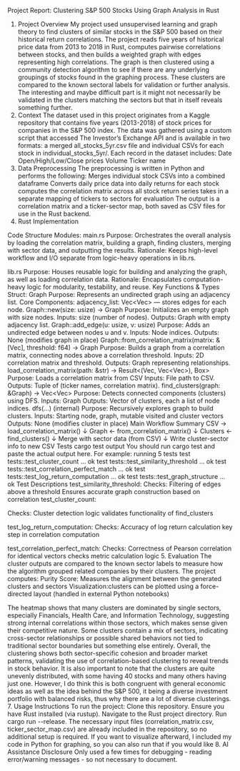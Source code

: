 Project Report: Clustering S&P 500 Stocks Using Graph Analysis in Rust
1. Project Overview
My project used unsupervised learning and graph theory to find clusters of similar stocks in the S&P 500 based on their historical return correlations. The project reads five years of historical price data from 2013 to 2018 in Rust, computes pairwise correlations between stocks, and then builds a weighted graph with edges representing high correlations. The graph is then clustered using a community detection algorithm to see if there are any underlying groupings of stocks found in the graphing process. These clusters are compared to the known sectoral labels for validation or further analysis. The interesting and maybe difficult part is it might not necessarily be validated in the clusters matching the sectors but that in itself reveals something further. 
2. Context
The dataset used in this project originates from a Kaggle repository that contains five years (2013-2018) of  stock prices for companies in the S&P 500 index. The data was gathered using a custom script that accessed The Investor’s Exchange API and is available in two formats: a merged all_stocks_5yr.csv file and individual CSVs for each stock in individual_stocks_5yr/.
Each record in the dataset includes:
Date
Open/High/Low/Close prices
Volume
Ticker name
3. Data Preprocessing
The preprocessing is written in Python and performs the following:
Merges individual stock CSVs into a combined dataframe
Converts daily price data into daily returns for each stock
computes the correlation matrix across all stock return series
takes in a separate mapping of tickers to sectors for evaluation
The output is a correlation matrix and a ticker-sector map, both saved as CSV files for use in the Rust backend.
4. Rust Implementation

Code Structure
Modules:
main.rs
Purpose: Orchestrates the overall analysis by loading the correlation matrix, building a graph, finding clusters, merging with sector data, and outputting the results.
Rationale: Keeps high-level workflow and I/O separate from logic-heavy operations in lib.rs.


lib.rs
Purpose: Houses reusable logic for building and analyzing the graph, as well as loading correlation data.
Rationale: Encapsulates computation-heavy logic for modularity, testability, and reuse.
Key Functions & Types
Struct: Graph
Purpose: Represents an undirected graph using an adjacency list.
Core Components:
adjacency_list: Vec<Vec<usize>> — stores edges for each node.
Graph::new(size: usize) -> Graph
Purpose: Initializes an empty graph with size nodes.
Inputs: size (number of nodes).
Outputs: Graph with empty adjacency list.
Graph::add_edge(u: usize, v: usize)
Purpose: Adds an undirected edge between nodes u and v.
Inputs: Node indices.
Outputs: None (modifies graph in place)
Graph::from_correlation_matrix(matrix: &[Vec<f64>], threshold: f64) -> Graph
Purpose: Builds a graph from a correlation matrix, connecting nodes above a correlation threshold.
Inputs: 2D correlation matrix and threshold.
Outputs: Graph representing relationships.
load_correlation_matrix(path: &str) -> Result<(Vec<String>, Vec<Vec<f64>>), Box<dyn Error>>
Purpose: Loads a correlation matrix from CSV
Inputs: File path to CSV.
Outputs: Tuple of (ticker names, correlation matrix).
find_clusters(graph: &Graph) -> Vec<Vec<usize>>
Purpose: Detects connected components (clusters) using DFS.
Inputs: Graph
Outputs: Vector of clusters, each a list of node indices.
dfs(...) (internal)
Purpose: Recursively explores graph to build clusters.
Inputs: Starting node, graph, mutable visited and cluster vectors
Outputs: None (modifies cluster in place)
Main Workflow Summary
CSV → load_correlation_matrix()
      ↓
Graph ← from_correlation_matrix()
      ↓
Clusters ← find_clusters()
      ↓
Merge with sector data (from CSV)
      ↓
Write cluster-sector info to new CSV
Tests
cargo test output
You should run cargo test and paste the actual output here. For example:
running 5 tests
test tests::test_cluster_count ... ok
test tests::test_similarity_threshold ... ok
test tests::test_correlation_perfect_match ... ok
test tests::test_log_return_computation ... ok
test tests::test_graph_structure ... ok
Test Descriptions
test_similarity_threshold:
Checks: Filtering of edges above a threshold
Ensures accurate graph construction based on correlation
test_cluster_count:


Checks: Cluster detection logic
validates functionality of find_clusters


test_log_return_computation:
Checks: Accuracy of log return calculation
key step in correlation computation


test_correlation_perfect_match:
Checks: Correctness of Pearson correlation for identical vectors
checks metric calculation logic
5. Evaluation
The cluster outputs are compared to the known sector labels to measure how the algorithm grouped related companies by their clusters. The project computes:
Purity Score: Measures the alignment between the generated clusters and sectors
Visualization:clusters can be plotted using a force-directed layout (handled in external Python notebooks)

The heatmap shows that many clusters are dominated by single sectors, especially Financials, Health Care, and Information Technology, suggesting strong internal correlations within those sectors, which makes sense given their competitive nature. Some clusters contain a mix of sectors, indicating cross-sector relationships or possible shared behaviors not tied to traditional sector boundaries but something else entirely. Overall, the clustering shows both sector-specific cohesion and broader market patterns, validating the use of correlation-based clustering to reveal trends in stock behavior. It is also important to note that the clusters are quite unevenly distributed, with some having 40 stocks and many others having just one. However, I do think this is both congruent with general economic ideas as well as the idea behind the S&P 500, it being a diverse investment portfolio with balanced risks, thus why there are a lot of diverse clusterings. 
7. Usage Instructions
To run the project:
Clone this repository.
Ensure you have Rust installed (via rustup).
Navigate to the Rust project directory.
Run cargo run --release.
The necessary input files (correlation_matrix.csv, ticker_sector_map.csv) are already included in the repository, so no additional setup is required.
If you want to visualize afterward, I included my code in Python for graphing, so you can also run that if you would like 
8. AI Assistance Disclosure
Only used a few times for debugging - reading error/warning messages - so not necessary to document. 
